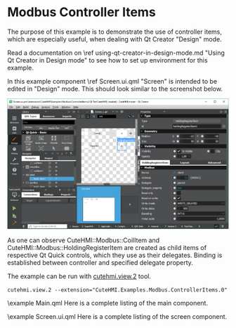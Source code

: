 # Modbus Controller Items

The purpose of this example is to demonstrate the use of controller items, which are especially useful, when dealing with Qt Creator
"Design" mode.

Read a documentation on \ref using-qt-creator-in-design-mode.md "Using Qt Creator in Design mode" to see how to set up environment
for this example.

In this example component \ref Screen.ui.qml "Screen" is intended to be edited in "Design" mode. This should look similar to the
screenshot below.

![Design mode](doc/design_mode.png)

As one can observe CuteHMI::Modbus::CoilItem and CuteHMI::Modbus::HoldingRegisterItem are created as child items of respective Qt
Quick controls, which they use as their delegates. Binding is established between controller and specified delegate property.

The example can be run with [cutehmi.view.2](../../../../../tools/cutehmi.view.2/) tool.
```
cutehmi.view.2 --extension="CuteHMI.Examples.Modbus.ControllerItems.0"
```

\example Main.qml
Here is a complete listing of the main component.

\example Screen.ui.qml
Here is a complete listing of the screen component.
